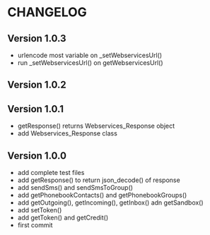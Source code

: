 CHANGELOG
=========

Version 1.0.3
-------------

* urlencode most variable on _setWebservicesUrl()
* run _setWebservicesUrl() on getWebservicesUrl()

Version 1.0.2
-------------

Version 1.0.1
-------------

* getResponse() returns Webservices_Response object
* add Webservices_Response class

Version 1.0.0
-------------

* add complete test files
* add getResponse() to return json_decode() of response
* add sendSms() and sendSmsToGroup()
* add getPhonebookContacts() and getPhonebookGroups()
* add getOutgoing(), getIncoming(), getInbox() adn getSandbox()
* add setToken()
* add getToken() and getCredit()
* first commit
